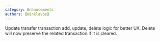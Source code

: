 ```yaml
---
category: Enhancements
authors: [Winklevos]
---
```


Update transfer transaction add, update, delete logic for better UX. Delete will now preserve the related transaction if it is cleared.